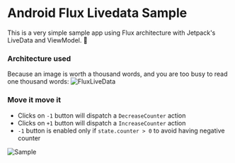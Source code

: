 # Android Flux Livedata Sample
This is a very simple sample app using Flux architecture with Jetpack's LiveData and ViewModel. :rocket:

### Architecture used
Because an image is worth a thousand words, and you are too busy to read one thousand words:
![FluxLiveData](https://i.imgur.com/PNV5A3H.png)

### Move it move it
- Clicks on `-1` button will dispatch a `DecreaseCounter` action
- Clicks on `+1` button will dispatch a `IncreaseCounter` action
- `-1` button is enabled only if `state.counter > 0` to avoid having negative counter

![Sample](https://media.giphy.com/media/9G1pA0Eo6O5VWHAd8E/giphy.gif)
